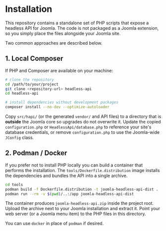 # Installation

This repository contains a standalone set of PHP scripts that expose a headless API for Joomla. The code is not packaged as a Joomla extension, so you simply place the files alongside your Joomla site.

Two common approaches are described below.

## 1. Local Composer

If PHP and Composer are available on your machine:

```bash
# clone the repository
cd /path/to/your/project
git clone <repository-url> headless-api
cd headless-api

# install dependencies without development packages
composer install --no-dev --optimize-autoloader
```

Copy `src/hapi/` (or the generated `vendor/` and API files) to a directory that is **outside** the Joomla core so upgrades do not overwrite it. Update the copied `configuration.php` or `HeadlessApi/database.php` to reference your site's database credentials, or remove `configuration.php` to use the Joomla-wide `JConfig` class.

## 2. Podman / Docker

If you prefer not to install PHP locally you can build a container that performs the installation. The `tools/Dockerfile.distribution` image installs the dependencies and bundles the API into a single archive.

```bash
cd tools
podman build -f Dockerfile.distribution -t joomla-headless-api-dist .
podman run --rm -v $(pwd)/..:/app joomla-headless-api-dist
```

The container produces `joomla-headless-api.zip` inside the project root. Upload the archive next to your Joomla installation and extract it. Point your web server (or a Joomla menu item) to the PHP files in this directory.

You can use `docker` in place of `podman` if desired.
